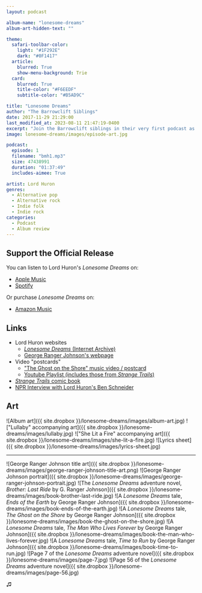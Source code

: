 ```yaml
---
layout: podcast

album-name: "lonesome-dreams"
album-art-hidden-text: ""

theme:
  safari-toolbar-color:
    light: "#1F292E"
    dark: "#0F1417"
  article:
    blurred: True
    show-menu-background: Trie
  card:
    blurred: True
    title-color: "#F6EEDF"
    subtitle-color: "#B5AD9C"

title: "Lonesome Dreams"
author: "The Barrowclift Siblings"
date: 2017-11-29 21:29:00
last_modified_at: 2023-08-11 21:47:19-0400
excerpt: "Join the Barrowclift siblings in their very first podcast as they analyze and celebrate Lord Huron’s debut LP, “Lonesome Dreams”."
image: lonesome-dreams/images/episode-art.jpg

podcast:
  episode: 1
  filename: "bmh1.mp3"
  size: 47438991
  duration: "01:37:49"
  includes-aimee: True

artist: Lord Huron
genres:
  - Alternative pop
  - Alternative rock
  - Indie folk
  - Indie rock
categories:
  - Podcast
  - Album review
---
```


## Support the Official Release

You can listen to Lord Huron's *Lonesome Dreams* on:

* [Apple Music](https://music.apple.com/us/album/lonesome-dreams-bonus-track-version/1661048523)
* [Spotify](https://open.spotify.com/album/0AG1T3Wbq7TnYMItBqXp2c?si=vkT84UzXSAy93uQl5QGcjw)

Or purchase *Lonesome Dreams* on:

* [Amazon Music](https://www.amazon.com/Lonesome-Dreams-Lord-Huron/dp/B00914ESZ4)

## Links

* Lord Huron websites
	- [*Lonesome Dreams* (Internet Archive)](https://web.archive.org/web/20121201170541/http://www.lordhuron.com/)
	- [George Ranger Johnson's webpage](http://www.georgerangerjohnson.com)
* Video "postcards"
	- ["The Ghost on the Shore" music video / postcard](https://www.youtube.com/watch?v=BCYmDwAckNg)
	- [Youtube Playlist (includes those from *Strange Trails*)](https://www.youtube.com/playlist?list=PL26E088D7793E1C27)
* [*Strange Trails* comic book](https://www.merchbar.com/rock-alternative/lord-huron/lord-huron-strange-trails-comic-book)
* [NPR Interview with Lord Huron's Ben Schneider](http://www.npr.org/2015/04/06/397364256/lord-huron-wants-you-to-dance-at-the-apocalypse)

## Art

![Album art]({{ site.dropbox }}/lonesome-dreams/images/album-art.jpg)
!["Lullaby" accompanying art]({{ site.dropbox }}/lonesome-dreams/images/lullaby.jpg)
!["She Lit a Fire" accompanying art]({{ site.dropbox }}/lonesome-dreams/images/she-lit-a-fire.jpg)
![Lyrics sheet]({{ site.dropbox }}/lonesome-dreams/images/lyrics-sheet.jpg)

-----------

![George Ranger Johnson title art]({{ site.dropbox }}/lonesome-dreams/images/george-ranger-johnson-title-art.png)
![George Ranger Johnson portrait]({{ site.dropbox }}/lonesome-dreams/images/george-ranger-johnson-portrait.jpg)
![The *Lonesome Dreams* adventure novel, *Brother: Last Ride* by G. Ranger Johnson]({{ site.dropbox }}/lonesome-dreams/images/book-brother-last-ride.jpg)
![A *Lonesome Dreams* tale, *Ends of the Earth* by George Ranger Johnson]({{ site.dropbox }}/lonesome-dreams/images/book-ends-of-the-earth.jpg)
![A *Lonesome Dreams* tale, *The Ghost on the Shore* by George Ranger Johnson]({{ site.dropbox }}/lonesome-dreams/images/book-the-ghost-on-the-shore.jpg)
![A *Lonesome Dreams* tale, *The Man Who Lives Forever* by George Ranger Johnson]({{ site.dropbox }}/lonesome-dreams/images/book-the-man-who-lives-forever.jpg)
![A *Lonesome Dreams* tale, *Time to Run* by George Ranger Johnson]({{ site.dropbox }}/lonesome-dreams/images/book-time-to-run.jpg)
![Page 7 of the *Lonesome Dreams* adventure novel]({{ site.dropbox }}/lonesome-dreams/images/page-7.jpg)
![Page 56 of the *Lonesome Dreams* adventure novel]({{ site.dropbox }}/lonesome-dreams/images/page-56.jpg)

♫︎